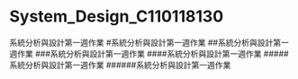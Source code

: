 # System_Design_C110118130
系統分析與設計第一週作業
#系統分析與設計第一週作業
##系統分析與設計第一週作業
###系統分析與設計第一週作業
####系統分析與設計第一週作業
#####系統分析與設計第一週作業
######系統分析與設計第一週作業
